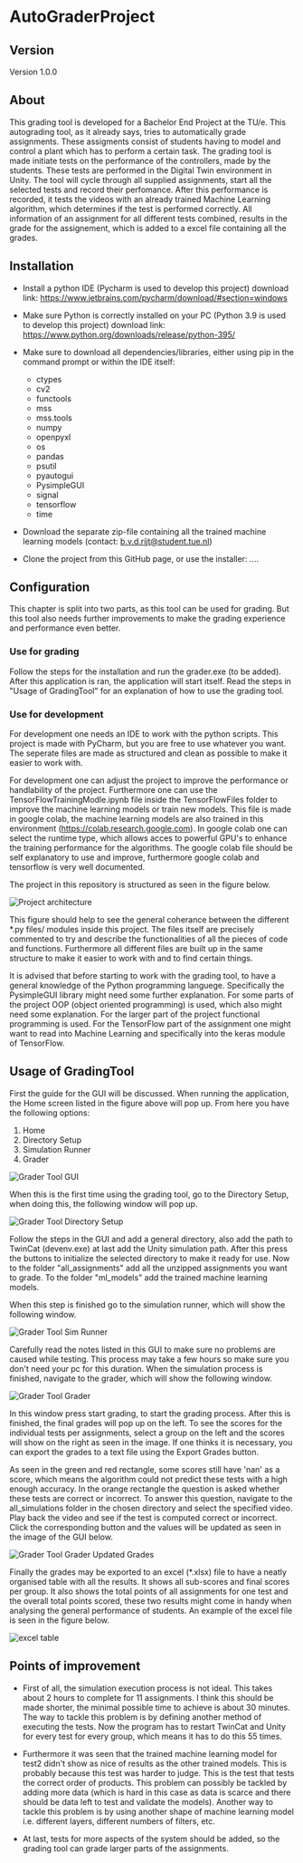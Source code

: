 # AutoGraderProject
## Version
Version 1.0.0
## About
This grading tool is developed for a Bachelor End Project at the TU/e. This autograding tool, as it already says, tries to automatically grade assignments. These assigments consist of students having to model and control a plant which has to perform a certain task. The grading tool is made initiate tests on the performance of the controllers, made by the students. These tests are performed in the Digital Twin environment in Unity. The tool will cycle through all supplied assignments, start all the selected tests and record their perfomance. After this performance is recorded, it tests the videos with an already trained Machine Learning algorithm, which determines if the test is performed correctly. All information of an assignment for all different tests combined, results in the grade for the assignement, which is added to a excel file containing all the grades. 

## Installation
- Install a python IDE (Pycharm is used to develop this project) download link: https://www.jetbrains.com/pycharm/download/#section=windows 
- Make sure Python is correctly installed on your PC (Python 3.9 is used to develop this project) 
download link: https://www.python.org/downloads/release/python-395/
  
- Make sure to download all dependencies/libraries, either using pip in the command prompt or within the IDE itself:
  - ctypes
  - cv2
  - functools
  - mss
  - mss.tools
  - numpy
  - openpyxl
  - os
  - pandas
  - psutil
  - pyautogui
  - PysimpleGUI 
  - signal
  - tensorflow
  - time

- Download the separate zip-file containing all the trained machine learning models (contact: b.v.d.rijt@student.tue.nl)
- Clone the project from this GitHub page, or use the installer: ....
## Configuration
This chapter is split into two parts, as this tool can be used for grading. But this tool also needs further improvements to make the grading experience and performance even better.
### Use for grading
Follow the steps for the installation and run the grader.exe (to be added). After this application is ran, the application will start itself. Read the steps in "Usage of GradingTool" for an explanation of how to use the grading tool. 

### Use for development
For development one needs an IDE to work with the python scripts. This project is made with PyCharm, but you are free to use whatever you want. The seperate files are made as structured and clean as possible to make it easier to work with.

For development one can adjust the project to improve the performance or handlability of the project. Furthermore one can use the TensorFlowTrainingModle.ipynb file inside the TensorFlowFiles folder to improve the machine learning models or train new models.
This file is made in google colab, the machine learning models are also trained in this environment (https://colab.research.google.com). In google colab one can select the runtime type, which allows acces to powerful GPU's to enhance the training performance for the algorithms.
The google colab file should be self explanatory to use and improve, furthermore google colab and tensorflow is very well documented.

The project in this repository is structured as seen in the figure below.

![Project architecture](images_readme/autograder.png)

This figure should help to see the general coherance between the different *.py files/ modules inside this project. The files itself are precisely commented to try and describe the functionalities of all the pieces of code and functions. Furthermore all different files are built up in the same structure to make it easier to work with and to find certain things. 

It is advised that before starting to work with the grading tool, to have a general knowledge of the Python programming languege. Specifically the PysimpleGUI library might need some further explanation. For some parts of the project OOP (object oriented programming) is used, which also might need some explanation. For the larger part of the project functional programming is used. For the TensorFlow part of the assignment one might want to read into Machine Learning and specifically into the keras module of TensorFlow.

## Usage of GradingTool
First the guide for the GUI will be discussed. When running the application, the Home screen listed in the figure above will pop up. From here you have the following options:
1. Home
2. Directory Setup
3. Simulation Runner
4. Grader

![Grader Tool GUI](images_readme/home.PNG)

When this is the first time using the grading tool, go to the Directory Setup, when doing this, the following window will pop up.

![Grader Tool Directory Setup](images_readme/dir.PNG)

Follow the steps in the GUI and add a general directory, also add the path to TwinCat (devenv.exe) at last add the Unity simulation path.
After this press the buttons to initialize the selected directory to make it ready for use.
Now to the folder "all_assignments" add all the unzipped assignments you want to grade.
To the folder "ml_models" add the trained machine learning models.

When this step is finished go to the simulation runner, which will show the following window.

![Grader Tool Sim Runner](images_readme/sim.PNG)

Carefully read the notes listed in this GUI to make sure no problems are caused while testing. This process may take a few hours so make sure you don't need your pc for this duration. When the simulation process is finished, navigate to the grader, which will show the following window.

![Grader Tool Grader](images_readme/grader.PNG)

In this window press start grading, to start the grading process. After this is finished, the final grades will pop up on the left. To see the scores for the individual tests per assignments, select a group on the left and the scores will show on the right as seen in the image. If one thinks it is necessary, you can export the grades to a text file using the Export Grades button.

As seen in the green and red rectangle, some scores still have 'nan' as a score, which means the algorithm could not predict these tests with a high enough accuracy. In the orange rectangle the question is asked whether these tests are correct or incorrect. To answer this question, navigate to the all_simulations folder in the chosen directory and select the specified video. Play back the video and see if the test is computed correct or incorrect. Click the corresponding button and the values will be updated as seen in the image of the GUI below.

![Grader Tool Grader Updated Grades](images_readme/grader2.PNG)

Finally the grades may be exported to an excel (*.xlsx) file to have a neatly organised table with all the results. It shows all sub-scores and final scores per group. It also shows the total points of all assignments for one test and the overall total points scored, these two results might come in handy when analysing the general performance of students. An example of the excel file is seen in the figure below.


![excel table](images_readme/excel_table.PNG)


## Points of improvement

- First of all, the simulation execution process is not ideal. This takes about 2 hours to complete for 11 assignments. I think this should be made shorter, the minimal possible time to achieve is about 30 minutes. The way to tackle this problem is by defining another method of executing the tests. Now the program has to restart TwinCat and Unity for every test for every group, which means it has to do this 55 times.
- Furthermore it was seen that the trained machine learning model for test2 didn't show as nice of results as the other trained models. This is probably because this test was harder to judge. This is the test that tests the correct order of products. 
This problem can possibly be tackled by adding more data (which is hard in this case as data is scarce and there should be data left to test and validate the models). Another way to tackle this problem is by using another shape of machine learning model i.e. different layers, different numbers of filters, etc.
  
- At last, tests for more aspects of the system should be added, so the grading tool can grade larger parts of the assignments. 


